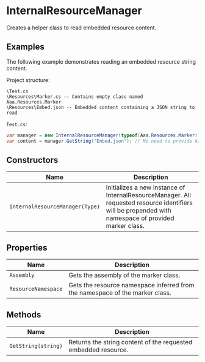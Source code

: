 # InternalResourceManager

Creates a helper class to read embedded resource content.

## Examples

The following example demonstrates reading an embedded resource string content.

Project structure:

```
\Test.cs
\Resources\Marker.cs -- Contains empty class named Aaa.Resources.Marker
\Resources\Embed.json -- Embedded content containing a JSON string to read
```

`Test.cs`:

```csharp
var manager = new InternalResourceManager(typeof(Aaa.Resources.Marker));
var content = manager.GetString("Embed.json"); // No need to provide Aaa.Resources namespace
```

## Constructors

| Name | Description |
|------|-------------|
| `InternalResourceManager(Type)` | Initializes a new instance of InternalResourceManager. All requested resource identifiers will be prepended with namespace of provided marker class.

## Properties

| Name | Description |
|------|-------------|
| `Assembly` | Gets the assembly of the marker class.
| `ResourceNamespace` | Gets the resource namespace inferred from the namespace of the marker class.

## Methods

| Name | Description |
|------|-------------|
| `GetString(string)` | Returns the string content of the requested embedded resource.
